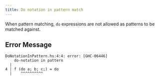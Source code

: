 ```yaml
---
title: Do notation in pattern match
---
```


When pattern matching, `do` expressions are not allowed as patterns to be matched against.

## Error Message
```
DoNotationInPattern.hs:4:4: error: [GHC-06446]
    do-notation in pattern
  |
4 | f (do a; b; c;) = do
  |    ^^^^^^^^^^
```
